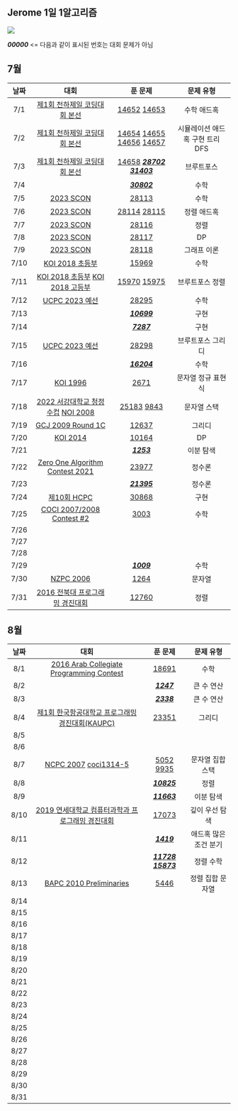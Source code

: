 ## Jerome 1일 1알고리즘

![](https://api.mosu.blog/OneDay-OneAlgorithm/JeromeSim?since=2024-07-01&until=2024-08-31)

**_00000_** <= 다음과 같이 표시된 번호는 대회 문제가 아님 

## 7월

|  날짜  |                                                        대회                                                        |                                                                                            푼 문제                                                                                             |        문제 유형        |
|:----:|:----------------------------------------------------------------------------------------------------------------:|:-------------------------------------------------------------------------------------------------------------------------------------------------------------------------------------------:|:-------------------:|
| 7/1  |                         [제1회 천하제일 코딩대회 본선](https://www.acmicpc.net/category/detail/1749)                         |                                                [14652](https://www.acmicpc.net/problem/14652) [14653](https://www.acmicpc.net/problem/14653)                                                |       수학 애드혹        |
| 7/2  |                         [제1회 천하제일 코딩대회 본선](https://www.acmicpc.net/category/detail/1749)                         | [14654](https://www.acmicpc.net/problem/14654) [14655](https://www.acmicpc.net/problem/14655) [14656](https://www.acmicpc.net/problem/14656) [14657](https://www.acmicpc.net/problem/14657) | 시뮬레이션 애드혹 구현 트리 DFS |
| 7/3  |                         [제1회 천하제일 코딩대회 본선](https://www.acmicpc.net/category/detail/1749)                         |                  [14658](https://www.acmicpc.net/problem/14658) **_[28702](https://www.acmicpc.net/problem/28702)_** **_[31403](https://www.acmicpc.net/problem/31403)_**                   |        브루트포스        |
| 7/4  |                                                                                                                  |                                                                    **_[30802](https://www.acmicpc.net/problem/30802)_**                                                                     |         수학          |
| 7/5  |                            [2023 SCON](https://www.acmicpc.net/category/detail/3581)                             |                                                                       [28113](https://www.acmicpc.net/problem/28113)                                                                        |         수학          |
| 7/6  |                            [2023 SCON](https://www.acmicpc.net/category/detail/3581)                             |                                                [28114](https://www.acmicpc.net/problem/28114) [28115](https://www.acmicpc.net/problem/28115)                                                |       정렬 애드혹        |
| 7/7  |                            [2023 SCON](https://www.acmicpc.net/category/detail/3581)                             |                                                                       [28116](https://www.acmicpc.net/problem/28116)                                                                        |         정렬          |
| 7/8  |                            [2023 SCON](https://www.acmicpc.net/category/detail/3581)                             |                                                                       [28117](https://www.acmicpc.net/problem/28117)                                                                        |         DP          |
| 7/9  |                            [2023 SCON](https://www.acmicpc.net/category/detail/3581)                             |                                                                       [28118](https://www.acmicpc.net/problem/28118)                                                                        |       그래프 이론        |
| 7/10 |                               [KOI 2018 초등부](https://www.acmicpc.net/category/427)                               |                                                                       [15969](https://www.acmicpc.net/problem/15969)                                                                        |         수학          |
| 7/11 |    [KOI 2018 초등부](https://www.acmicpc.net/category/427) [KOI 2018 고등부](https://www.acmicpc.net/category/427)     |                                                [15970](https://www.acmicpc.net/problem/15970) [15975](https://www.acmicpc.net/problem/15975)                                                |      브루트포스 정렬       |
| 7/12 |                           [UCPC 2023 예선](https://www.acmicpc.net/category/detail/3613)                           |                                                                       [28295](https://www.acmicpc.net/problem/28295)                                                                        |         수학          |
| 7/13 |                                                                                                                  |                                                                    **_[10699](https://www.acmicpc.net/problem/10699)_**                                                                     |         구현          |
| 7/14 |                                                                                                                  |                                                                     **_[7287](https://www.acmicpc.net/problem/10699)_**                                                                     |         구현          |
| 7/15 |                           [UCPC 2023 예선](https://www.acmicpc.net/category/detail/3613)                           |                                                                       [28298](https://www.acmicpc.net/problem/28298)                                                                        |      브루트포스 그리디      |
| 7/16 |                                                                                                                  |                                                                    **_[16204](https://www.acmicpc.net/problem/10699)_**                                                                     |         수학          |
| 7/17 |                                 [KOI 1996](https://www.acmicpc.net/problem/2671)                                 |                                                                        [2671](https://www.acmicpc.net/problem/2671)                                                                         |     문자열 정규 표현식      |
| 7/18 | [2022 서강대학교 청정수컵](https://www.acmicpc.net/category/696) [NOI 2008](https://www.acmicpc.net/category/detail/1212) |                                                 [25183](https://www.acmicpc.net/problem/25183) [9843](https://www.acmicpc.net/problem/9843)                                                 |       문자열 스택        |
| 7/19 |                        [GCJ 2009 Round 1C](https://www.acmicpc.net/category/detail/1703)                         |                                                                       [12637](https://www.acmicpc.net/problem/12637)                                                                        |         그리디         |
| 7/20 |                                 [KOI 2014](https://www.acmicpc.net/category/302)                                 |                                                                       [10164](https://www.acmicpc.net/problem/10164)                                                                        |         DP          |
| 7/21 |                                                                                                                  |                                                                     **_[1253](https://www.acmicpc.net/problem/1253)_**                                                                      |        이분 탐색        |
| 7/22 |                 [Zero One Algorithm Contest 2021](https://www.acmicpc.net/category/detail/2956)                  |                                                                       [23977](https://www.acmicpc.net/problem/23977)                                                                        |         정수론         |
| 7/23 |                                                                                                                  |                                                                    **_[21395](https://www.acmicpc.net/problem/21395)_**                                                                     |         정수론         |
| 7/24 |                                [제10회 HCPC](https://www.acmicpc.net/category/1006)                                |                                                                       [30868](https://www.acmicpc.net/problem/30868)                                                                        |         구현          |
| 7/25 |                     [COCI 2007/2008 Contest #2](https://www.acmicpc.net/category/detail/101)                     |                                                                        [3003](https://www.acmicpc.net/problem/3003)                                                                         |         수학          |
| 7/26 |                                                                                                                  |                                                                                                                                                                                             |                     |
| 7/27 |                                                                                                                  |                                                                                                                                                                                             |                     |
| 7/28 |                                                                                                                  |                                                                                                                                                                                             |                     |
| 7/29 |                                                                                                                  |                                                                     **_[1009](https://www.acmicpc.net/problem/1009)_**                                                                      |         수학          |
| 7/30 |                            [NZPC 2006](https://www.acmicpc.net/category/detail/1142)                             |                                                                        [1264](https://www.acmicpc.net/problem/1264)                                                                         |         문자열         |
| 7/31 |                       [2016 전북대 프로그래밍 경진대회](https://www.acmicpc.net/category/detail/1489)                        |                                                                       [12760](https://www.acmicpc.net/problem/12760)                                                                        |         정렬          |

## 8월

|  날짜  |                                                         대회                                                          |                                                    푼 문제                                                    |    문제 유형     |
|:----:|:-------------------------------------------------------------------------------------------------------------------:|:----------------------------------------------------------------------------------------------------------:|:------------:|
| 8/1  |              [2016 Arab Collegiate Programming Contest](https://www.acmicpc.net/category/detail/2188)               |                               [18691](https://www.acmicpc.net/problem/18691)                               |      수학      |
| 8/2  |                                                                                                                     |                             **_[1247](https://www.acmicpc.net/problem/1247)_**                             |    큰 수 연산    |
| 8/3  |                                                                                                                     |                             **_[2338](https://www.acmicpc.net/problem/2338)_**                             |    큰 수 연산    |
| 8/4  |                    [제1회 한국항공대학교 프로그래밍 경진대회(KAUPC)](https://www.acmicpc.net/category/detail/2838)                    |                               [23351](https://www.acmicpc.net/problem/23351)                               |     그리디      |
| 8/5  |                                                                                                                     |                                                                                                            |              |
| 8/6  |                                                                                                                     |                                                                                                            |              |
| 8/7  | [NCPC 2007](https://www.acmicpc.net/category/detail/214) [coci1314-5](https://www.acmicpc.net/category/detail/1230) |         [5052](https://www.acmicpc.net/problem/5052) [9935](https://www.acmicpc.net/problem/9935)          |  문자열 집합 스택   |
| 8/8  |                                                                                                                     |                            **_[10825](https://www.acmicpc.net/problem/10825)_**                            |      정렬      |
| 8/9  |                                                                                                                     |                            **_[11663](https://www.acmicpc.net/problem/11663)_**                            |    이분 탐색     |
| 8/10 |                    [2019 연세대학교 컴퓨터과학과 프로그래밍 경진대회](https://www.acmicpc.net/category/detail/2024)                     |                               [17073](https://www.acmicpc.net/problem/17073)                               |   깊이 우선 탐색   |
| 8/11 |                                                                                                                     |                             **_[1419](https://www.acmicpc.net/problem/1419)_**                             | 애드혹 많은 조건 분기 |
| 8/12 |                                                                                                                     | **_[11728](https://www.acmicpc.net/problem/11728)_**  **_[15873](https://www.acmicpc.net/problem/15873)_** |    정렬 수학     |
| 8/13 |                       [BAPC 2010 Preliminaries](https://www.acmicpc.net/category/detail/426)                        |                                [5446](https://www.acmicpc.net/problem/5446)                                |  정렬 집합 문자열   |
| 8/14 |                                                                                                                     |                                                                                                            |              |
| 8/15 |                                                                                                                     |                                                                                                            |              |
| 8/16 |                                                                                                                     |                                                                                                            |              |
| 8/17 |                                                                                                                     |                                                                                                            |              |
| 8/18 |                                                                                                                     |                                                                                                            |              |
| 8/19 |                                                                                                                     |                                                                                                            |              |
| 8/20 |                                                                                                                     |                                                                                                            |              |
| 8/21 |                                                                                                                     |                                                                                                            |              |
| 8/22 |                                                                                                                     |                                                                                                            |              |
| 8/23 |                                                                                                                     |                                                                                                            |              |
| 8/24 |                                                                                                                     |                                                                                                            |              |
| 8/25 |                                                                                                                     |                                                                                                            |              |
| 8/26 |                                                                                                                     |                                                                                                            |              |
| 8/27 |                                                                                                                     |                                                                                                            |              |
| 8/28 |                                                                                                                     |                                                                                                            |              |
| 8/29 |                                                                                                                     |                                                                                                            |              |
| 8/30 |                                                                                                                     |                                                                                                            |              |
| 8/31 |                                                                                                                     |                                                                                                            |              |
